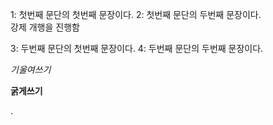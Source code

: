 1: 첫번째 문단의 첫번째 문장이다.
2: 첫번째 문단의 두번째 문장이다.  
강제 개행을 진행함  

3: 두번째 문단의 첫번째 문장이다.
4: 두번째 문단의 두번째 문장이다.  

*기울여쓰기*

**굵게쓰기**

 [](http://example.com "링크제목").
